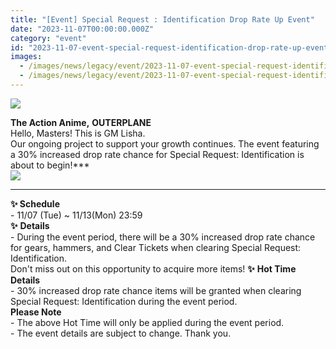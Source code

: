 ```yaml
---
title: "[Event] Special Request : Identification Drop Rate Up Event"
date: "2023-11-07T00:00:00.000Z"
category: "event"
id: "2023-11-07-event-special-request-identification-drop-rate-up-event"
images:
  - /images/news/legacy/event/2023-11-07-event-special-request-identification-drop-rate-up-event/9685bf097ae44a9a91e5b804a425fdc3.webp
  - /images/news/legacy/event/2023-11-07-event-special-request-identification-drop-rate-up-event/9542815acbca4207b797714e8b942c27_002.webp
---
```


![](/images/news/legacy/event/2023-11-07-event-special-request-identification-drop-rate-up-event/9685bf097ae44a9a91e5b804a425fdc3.webp)  
  
**The Action Anime,** **OUTERPLANE**  
Hello, Masters! This is GM Lisha.  
Our ongoing project to support your growth continues. The event featuring a 30% increased drop rate chance for Special Request: Identification is about to begin!***  
![](/images/news/legacy/event/2023-11-07-event-special-request-identification-drop-rate-up-event/9542815acbca4207b797714e8b942c27_002.webp)  
***  
**✨ Schedule**  
\- 11/07 (Tue) ~ 11/13(Mon) 23:59  
**✨** **Details**  
\- During the event period, there will be a 30% increased drop rate chance for gears, hammers, and Clear Tickets when clearing Special Request: Identification.  
Don't miss out on this opportunity to acquire more items! **✨** **Hot Time Details**  
\- 30% increased drop rate chance items will be granted when clearing Special Request: Identification during the event period.  
**Please Note**  
\- The above Hot Time will only be applied during the event period.  
\- The event details are subject to change. Thank you.
